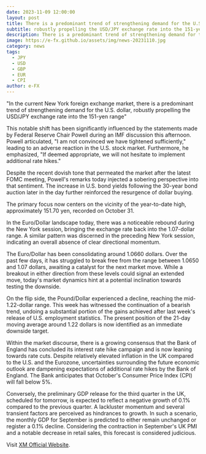 ```yaml
---
date: 2023-11-09 12:00:00
layout: post
title: There is a predominant trend of strengthening demand for the U.S. dollar
subtitle: robustly propelling the USD/JPY exchange rate into the 151-yen range. 
description: There is a predominant trend of strengthening demand for the U.S. dollar, robustly propelling the USD/JPY exchange rate into the 151-yen range. 
image: https://e-fx.github.io/assets/img/news-20231110.jpg
category: news
tags:
  - JPY
  - USD
  - GBP
  - EUR
  - CPI
author: e-FX
---
```


"In the current New York foreign exchange market, there is a predominant trend of strengthening demand for the U.S. dollar, robustly propelling the USD/JPY exchange rate into the 151-yen range"

This notable shift has been significantly influenced by the statements made by Federal Reserve Chair Powell during an IMF discussion this afternoon. Powell articulated, "I am not convinced we have tightened sufficiently," leading to an adverse reaction in the U.S. stock market. Furthermore, he emphasized, "If deemed appropriate, we will not hesitate to implement additional rate hikes."

Despite the recent dovish tone that permeated the market after the latest FOMC meeting, Powell's remarks today injected a sobering perspective into that sentiment. The increase in U.S. bond yields following the 30-year bond auction later in the day further reinforced the resurgence of dollar buying.

The primary focus now centers on the vicinity of the year-to-date high, approximately 151.70 yen, recorded on October 31.

In the Euro/Dollar landscape today, there was a noticeable rebound during the New York session, bringing the exchange rate back into the 1.07-dollar range. A similar pattern was discerned in the preceding New York session, indicating an overall absence of clear directional momentum.

The Euro/Dollar has been consolidating around 1.0660 dollars. Over the past few days, it has struggled to break free from the range between 1.0650 and 1.07 dollars, awaiting a catalyst for the next market move. While a breakout in either direction from these levels could signal an extended move, today's market dynamics hint at a potential inclination towards testing the downside.

On the flip side, the Pound/Dollar experienced a decline, reaching the mid-1.22-dollar range. This week has witnessed the continuation of a bearish trend, undoing a substantial portion of the gains achieved after last week's release of U.S. employment statistics. The present position of the 21-day moving average around 1.22 dollars is now identified as an immediate downside target.

Within the market discourse, there is a growing consensus that the Bank of England has concluded its interest rate hike campaign and is now leaning towards rate cuts. Despite relatively elevated inflation in the UK compared to the U.S. and the Eurozone, uncertainties surrounding the future economic outlook are dampening expectations of additional rate hikes by the Bank of England. The Bank anticipates that October's Consumer Price Index (CPI) will fall below 5%.

Conversely, the preliminary GDP release for the third quarter in the UK, scheduled for tomorrow, is expected to reflect a negative growth of 0.1% compared to the previous quarter. A lackluster momentum and several transient factors are perceived as hindrances to growth. In such a scenario, the monthly GDP for September is predicted to either remain unchanged or register a 0.1% decline. Considering the contraction in September's UK PMI and a notable decrease in retail sales, this forecast is considered judicious.

Visit [XM Official Website](https://clicks.pipaffiliates.com/c?c=550036&l=en&p=0).